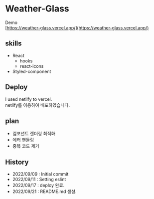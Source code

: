 # Weather-Glass

Demo  
[https://weather-glass.vercel.app/](https://weather-glass.vercel.app/)

## skills

-   React
    - hooks
    - react-icons
-   Styled-component

## Deploy

I used netlify to vercel.  
netlify를 이용하여 배포하였습니다.

## plan

-   컴포넌트 렌더링 최적화
-   에러 핸들링
-   중복 코드 제거

## History

-   2022/09/09 : Initial commit
-   2022/09/11 : Setting eslint
-   2022/09/17 : deploy 완료.
-   2022/09/21 : README.md 생성.
